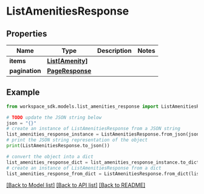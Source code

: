 # ListAmenitiesResponse


## Properties

Name | Type | Description | Notes
------------ | ------------- | ------------- | -------------
**items** | [**List[Amenity]**](Amenity.md) |  | 
**pagination** | [**PageResponse**](PageResponse.md) |  | 

## Example

```python
from workspace_sdk.models.list_amenities_response import ListAmenitiesResponse

# TODO update the JSON string below
json = "{}"
# create an instance of ListAmenitiesResponse from a JSON string
list_amenities_response_instance = ListAmenitiesResponse.from_json(json)
# print the JSON string representation of the object
print(ListAmenitiesResponse.to_json())

# convert the object into a dict
list_amenities_response_dict = list_amenities_response_instance.to_dict()
# create an instance of ListAmenitiesResponse from a dict
list_amenities_response_from_dict = ListAmenitiesResponse.from_dict(list_amenities_response_dict)
```
[[Back to Model list]](../README.md#documentation-for-models) [[Back to API list]](../README.md#documentation-for-api-endpoints) [[Back to README]](../README.md)


